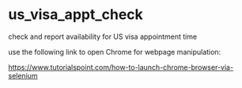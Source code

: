 # us_visa_appt_check
check and report availability for US visa appointment time 

use the following link to open Chrome for webpage manipulation:

https://www.tutorialspoint.com/how-to-launch-chrome-browser-via-selenium